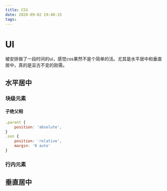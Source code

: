 ```yaml
---
title: CSS
date: 2020-09-02 19:48:15
tags:
---
```


# UI
被安排做了一段时间的ui，感觉css果然不是个简单的活。尤其是水平居中和垂直居中，真的是亘古不变的刚需。

## 水平居中
### 块级元素
#### 子绝父相
```javascript
.parent {
    position: 'absolute',
}
.son {
    position: 'relative',
    margin: '0 auto'
}
```
#### 

### 行内元素
## 垂直居中
